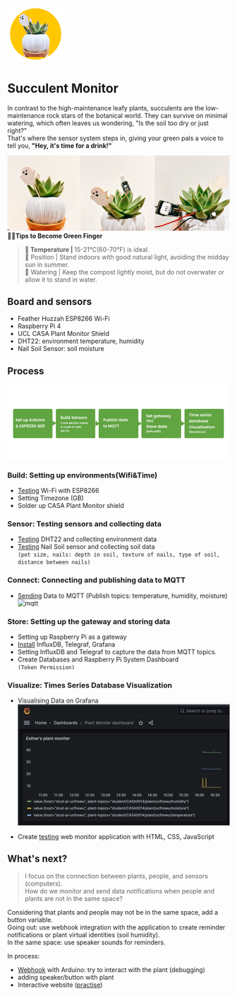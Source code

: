 ![icon](./img/icon.png)  
# Succulent Monitor
In contrast to the high-maintenance leafy plants, succulents are the low-maintenance rock stars of the botanical world. They can survive on minimal watering, which often leaves us wondering, "Is the soil too dry or just right?"<br> That's where the sensor system steps in, giving your green pals a voice to tell you,<b> "Hey, it's time for a drink!"  

![plant](./img/things.png)    
  **🤞🏻Tips to Become Green Finger**  
>🌱 Temperature | </b>15-21°C(60-70°F) is ideal. <br>
🌱 Position | </b>Stand indoors with good natural light, avoiding the midday sun in summer. <br>
🌱 Watering | </b>Keep the compost lightly moist, but do not overwater or allow it to stand in water.  

## Board and sensors  
- Feather Huzzah ESP8266 Wi-Fi  
- Raspberry Pi 4
- UCL CASA Plant Monitor Shield
- DHT22: environment temperature, humidity  
- Nail Soil Sensor: soil moisture  

## Process
![process](./img/process.png)   
### Build: Setting up environments(Wifi&Time)  
- [Testing](./testwifi_tz) Wi-Fi with ESP8266
- Setting Timezone (GB)
- Solder up CASA Plant Monitor shield
  
### Sensor: Testing sensors and collecting data  
- [Testing](./testDHT22) DHT22 and collecting environment data
- [Testing](./testMoisture) Nail Soil sensor and collecting soil data  
 `(pot size, nails: depth in soil, texture of nails, type of soil, distance between nails)`
 
### Connect: Connecting and publishing data to MQTT  
- [Sending](./testMQTT) Data to MQTT (Publish topics: temperature, humidity, moisture)       
  ![mqtt](https://github.com/sjosk/Plantmonitor/blob/main/testMQTT/Sending%20Soil%20Data%20to%20MQTT02.png?raw=true)
  
### Store: Setting up the gateway and storing data  
- Setting up Raspberry Pi as a gateway
- [Install](./testInfluxDB_Telegraf_Grafana) InfluxDB, Telegraf, Grafana
- Setting InfluxDB and Telegraf to capture the data from MQTT topics.
- Create Databases and Raspberry Pi System Dashboard  
 `(Token Permission)`
  
### Visualize: Times Series Database Visualization  
- Visualising Data on Grafana
   ![grafana](./testInfluxDB_Telegraf_Grafana/Grafana.png)
  
- Create [testing](./testWeb/webv0.png) web monitor application with HTML, CSS, JavaScript

## What's next?  
>I focus on the connection between plants, people, and sensors (computers).  
>How do we monitor and send data notifications when people and plants are not in the same space?

Considering that plants and people may not be in the same space, add a button variable.  
Going out: use webhook integration with the application to create reminder notifications or plant virtual identities (soil humidity).  
In the same space: use speaker sounds for reminders.  

In process: 
- [Webhook](./testNotifications) with Arduino: try to interact with the plant (debugging)
- adding speaker/button with plant
- Interactive website  ([practise](https://github.com/sjosk/Plantmonitor/tree/main/testWeb/3D%20Web))
